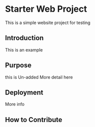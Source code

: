 # Starter Web Project

This is a simple website project for testing
## Introduction


This is an example
## Purpose
this is Un-added
More detail here

## Deployment
More info
## How to Contribute






